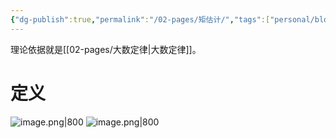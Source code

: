 ```yaml
---
{"dg-publish":true,"permalink":"/02-pages/矩估计/","tags":["personal/blog","概率论","概念"]}
---
```


理论依据就是[[02-pages/大数定律\|大数定律]]。
# 定义
![image.png|800](https://yelanyanyu-img-bed.oss-cn-hangzhou.aliyuncs.com/img/blog/2024/06/20240623164453.png)
![image.png|800](https://yelanyanyu-img-bed.oss-cn-hangzhou.aliyuncs.com/img/blog/2024/06/20240623164500.png)
